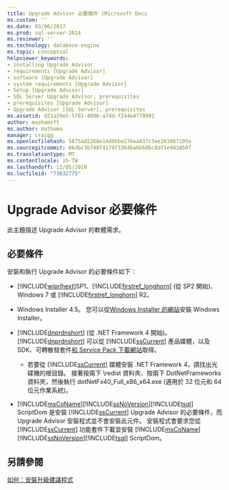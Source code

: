 ```yaml
---
title: Upgrade Advisor 必要條件 |Microsoft Docs
ms.custom: ''
ms.date: 03/06/2017
ms.prod: sql-server-2014
ms.reviewer: ''
ms.technology: database-engine
ms.topic: conceptual
helpviewer_keywords:
- installing Upgrade Advisor
- requirements [Upgrade Advisor]
- software [Upgrade Advisor]
- system requirements [Upgrade Advisor]
- Setup [Upgrade Advisor]
- SQL Server Upgrade Advisor, prerequisites
- prerequisites [Upgrade Advisor]
- Upgrade Advisor [SQL Server], prerequisites
ms.assetid: d21a39e5-5f81-4096-a7dd-f244e4779992
author: mashamsft
ms.author: mathoma
manager: craigg
ms.openlocfilehash: 5875ad2268e14d6bbe276ea437c5ee201867105e
ms.sourcegitcommit: 66dbc3b740f4174f3364ba6b68bc8df1e941050f
ms.translationtype: MT
ms.contentlocale: zh-TW
ms.lasthandoff: 11/05/2019
ms.locfileid: "73632775"
---
```

# <a name="upgrade-advisor-prerequisites"></a>Upgrade Advisor 必要條件
  此主題描述 Upgrade Advisor 的軟體需求。  
  
## <a name="prerequisites"></a>必要條件  
 安裝和執行 Upgrade Advisor 的必要條件如下：  
  
-   [!INCLUDE[wiprlhext](../../includes/wiprlhext-md.md)]SP1、[!INCLUDE[firstref_longhorn](../../includes/firstref-longhorn-md.md)] (從 SP2 開始)、Windows 7 或 [!INCLUDE[firstref_longhorn](../../includes/firstref-longhorn-md.md)] R2。  
  
-   Windows Installer 4.5。 您可以從[Windows Installer 的網站](https://www.microsoft.com/download/details.aspx?id=8483)安裝 Windows Installer。  
  
-   [!INCLUDE[dnprdnshort](../../includes/dnprdnshort-md.md)] (從 .NET Framework 4 開始)。 [!INCLUDE[dnprdnshort](../../includes/dnprdnshort-md.md)] 可以從 [!INCLUDE[ssCurrent](../../includes/sscurrent-md.md)] 產品媒體，以及 SDK、可轉散發套件[和 Service Pack 下載網站](https://go.microsoft.com/fwlink/?LinkId=48882)取得。  
  
    -   若要從 [!INCLUDE[ssCurrent](../../includes/sscurrent-md.md)] 媒體安裝 .NET Framework 4，請找出光碟機的根目錄。 接著按兩下 \redist 資料夾、按兩下 DotNetFrameworks 資料夾，然後執行 dotNetFx40_Full_x86_x64.exe (適用於 32 位元和 64 位元作業系統)。  
  
-   [!INCLUDE[msCoName](../../includes/msconame-md.md)][!INCLUDE[ssNoVersion](../../includes/ssnoversion-md.md)][!INCLUDE[tsql](../../includes/tsql-md.md)] ScriptDom 是安裝 [!INCLUDE[ssCurrent](../../includes/sscurrent-md.md)] Upgrade Advisor 的必要條件，而 Upgrade Advisor 安裝程式並不會安裝此元件。 安裝程式會要求您從 [!INCLUDE[ssCurrent](../../includes/sscurrent-md.md)] 功能套件下載並安裝 [!INCLUDE[msCoName](../../includes/msconame-md.md)][!INCLUDE[ssNoVersion](../../includes/ssnoversion-md.md)][!INCLUDE[tsql](../../includes/tsql-md.md)] ScriptDom。  
  
## <a name="see-also"></a>另請參閱  
 [如何：安裝升級建議程式](../../../2014/sql-server/install/how-to-install-upgrade-advisor.md)  
  
  
